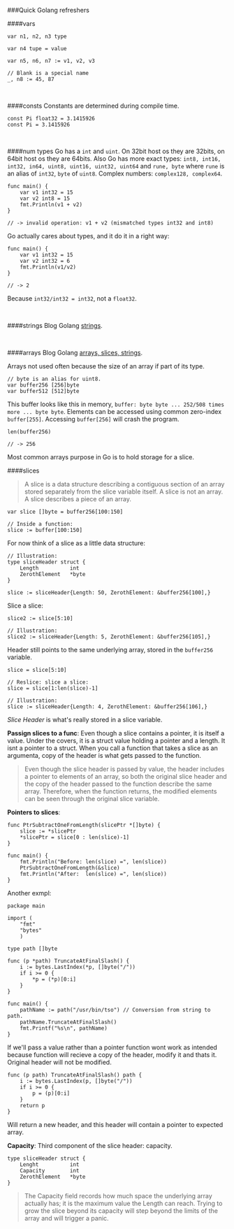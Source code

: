 ###Quick Golang refreshers

####vars

```
var n1, n2, n3 type

var n4 tupe = value

var n5, n6, n7 := v1, v2, v3

// Blank is a special name
_, n8 := 45, 87
```

<br>

####consts
Constants are determined during compile time.

```
const Pi float32 = 3.1415926
const Pi = 3.1415926
```

<br>

####num types
Go has a `int` and `uint`. On 32bit host os they are 32bits, on 64bit host os they are 64bits. Also Go has more exact types: `int8, int16, int32, in64, uint8, uint16, uint32, uint64` and `rune, byte` where `rune` is an alias of `int32`, `byte` of `uint8`. Complex numbers: `complex128, complex64`.

```
func main() {
    var v1 int32 = 15
    var v2 int8 = 15
    fmt.Println(v1 + v2)
}

// -> invalid operation: v1 + v2 (mismatched types int32 and int8)
```

Go actually cares about types, and it do it in a right way:

```
func main() {
    var v1 int32 = 15
    var v2 int32 = 6
    fmt.Println(v1/v2)
}

// -> 2
```

Because `int32/int32 = int32`, not a `float32`.

<br>

####strings
Blog Golang [strings](https://blog.golang.org/strings).

<br>

####arrays
Blog Golang [arrays, slices, strings](http://blog.golang.org/slices).

Arrays not used often because the size of an array if part of its type.

```
// byte is an alias for uint8.
var buffer256 [256]byte
var buffer512 [512]byte
```

This buffer looks like this in memory, `buffer: byte byte ... 252/508 times more ... byte byte`. Elements can be accessed using common zero-index `buffer[255]`. Accessing `buffer[256]` will crash the program.

```
len(buffer256)

// -> 256
```

Most common arrays purpose in Go is to hold storage for a slice.

####slices
>A slice is a data structure describing a contiguous section of an array stored separately from the slice variable itself. A slice is not an array. A slice describes a piece of an array.

```
var slice []byte = buffer256[100:150]

// Inside a function:
slice := buffer[100:150]
```

For now think of a slice as a little data structure:

```
// Illustration:
type sliceHeader struct {
    Length          int
    ZerothElement   *byte
}

slice := sliceHeader{Length: 50, ZerothElement: &buffer256[100],}
```

Slice a slice:

```
slice2 := slice[5:10]

// Illustration:
slice2 := sliceHeader{Length: 5, ZerothElement: &buffer256[105],}
```

Header still points to the same underlying array, stored in the `buffer256` variable.

```
slice = slice[5:10]

// Reslice: slice a slice:
slice = slice[1:len(slice)-1]

// Illustration:
slice := sliceHeader{Length: 4, ZerothElement: &buffer256[106],}
```

*Slice Header* is what's really stored in a slice variable.

**Passign slices to a func**:
Even though a slice contains a pointer, it is itself a value. Under the covers, it is a struct value holding a pointer and a length. It isnt a pointer to a struct. When you call a function that takes a slice as an argumenta, copy of the header is what gets passed to the function.

>Even though the slice header is passed by value, the header includes a pointer to elements of an array, so both the original slice header and the copy of the header passed to the function describe the same array. Therefore, when the function returns, the modified elements can be seen through the original slice variable.

**Pointers to slices**:

```
func PtrSubtractOneFromLength(slicePtr *[]byte) {
    slice := *slicePtr
    *slicePtr = slice[0 : len(slice)-1]
}

func main() {
    fmt.Println("Before: len(slice) =", len(slice))
    PtrSubtractOneFromLength(&slice)
    fmt.Println("After:  len(slice) =", len(slice))
}
```

Another exmpl:

```
package main

import (
    "fmt"
    "bytes"
    )

type path []byte

func (p *path) TruncateAtFinalSlash() {
    i := bytes.LastIndex(*p, []byte("/"))
    if i >= 0 {
        *p = (*p)[0:i]
    }
}

func main() {
    pathName := path("/usr/bin/tso") // Conversion from string to path.
    pathName.TruncateAtFinalSlash()
    fmt.Printf("%s\n", pathName)
}
```

If we'll pass a value rather than a pointer function wont work as intended because function will recieve a copy of the header, modify it and thats it. Original header will not be modified.

```
func (p path) TruncateAtFinalSlash() path {
    i := bytes.LastIndex(p, []byte("/"))
    if i >= 0 {
        p = (p)[0:i]
    }
    return p
}
```

Will return a new header, and this header will contain a pointer to expected array.

**Capacity**:
Third component of the slice header: capacity.

```
type sliceHeader struct {
    Lenght          int
    Capacity        int
    ZerothElement   *byte
}
```

>The Capacity field records how much space the underlying array actually has; it is the maximum value the Length can reach. Trying to grow the slice beyond its capacity will step beyond the limits of the array and will trigger a panic.


